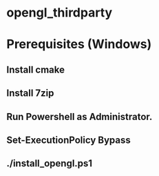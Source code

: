 # opengl_thirdparty

# Prerequisites (Windows)
## Install cmake
## Install 7zip
## Run Powershell as Administrator.
## Set-ExecutionPolicy Bypass
## ./install_opengl.ps1
